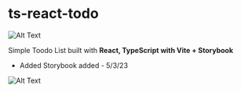 # ts-react-todo

![Alt Text](https://media.giphy.com/media/v1.Y2lkPTc5MGI3NjExMzJjOGRhNmM0MjM0YTQ1NGZkOGVjYzgyZGQxZWI4ZDVjNzU1ODA5NCZlcD12MV9pbnRlcm5hbF9naWZzX2dpZklkJmN0PWc/DMP10DTUHx6A63ubq7/giphy.gif)

Simple Toodo List built with <strong>React, TypeScript with Vite + Storybook</strong>

+ Added Storybook added - 5/3/23

![Alt Text](https://media.giphy.com/media/VCuYPp7Nsn8cbKC7MC/giphy.gif)



